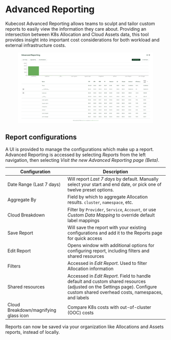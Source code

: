 # Advanced Reporting

Kubecost Advanced Reporting allows teams to sculpt and tailor custom reports to easily view the information they care about. Providing an intersection between K8s Allocation and Cloud Assets data, this tool provides insight into important cost considerations for both workload and external infrastructure costs.

<figure><img src=".gitbook/assets/advancedreporting.PNG" alt=""><figcaption></figcaption></figure>

## Report configurations

A UI is provided to manage the configurations which make up a report. Advanced Reporting is accessed by selecting _Reports_ from the left navigation, then selecting _Visit the new Advanced Reporting page (Beta)_.

| Configuration                         | Description                                                                                                                                                                    |
| ------------------------------------- | ------------------------------------------------------------------------------------------------------------------------------------------------------------------------------ |
| Date Range (Last 7 days)              | Will report _Last 7 days_ by default. Manually select your start and end date, or pick one of twelve preset options.                                                           |
| Aggregate By                          | Field by which to aggregate Allocation results. `cluster`, `namespace`, etc.                                                                                                   |
| Cloud Breakdown                       | Filter by `Provider`, `Service`, `Account`, or use _Custom Data Mapping_ to override default label mappings                                                                    |
| Save Report                           | Will save the report with your existing configurations and add it to the Reports page for quick access                                                                         |
| Edit Report                           | Opens window with additional options for configuring report, including filters and shared resources                                                                            |
| Filters                               | Accessed in _Edit Report_. Used to filter Allocation information                                                                                                               |
| Shared resources                      | Accessed in _Edit Report_. Field to handle default and custom shared resources (adjusted on the Settings page). Configure custom shared overhead costs, namespaces, and labels |
| Cloud Breakdown/magnifying glass icon | Compare K8s costs with out-of-cluster (OOC) costs                                                                                                                              |

Reports can now be saved via your organization like Allocations and Assets reports, instead of locally.
